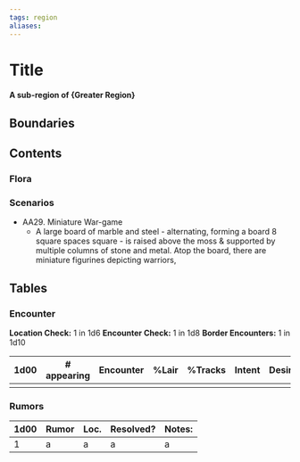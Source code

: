 ```yaml
---
tags: region
aliases:
---
```

# Title
#### A sub-region of {Greater Region}
## Boundaries
## Contents
### Flora
### Scenarios
- AA29. Miniature War-game
	- A large board of marble and steel - alternating, forming a board 8 square spaces square - is raised above the moss & supported by multiple columns of stone and metal. Atop the board, there are miniature figurines depicting warriors, 
## Tables
### Encounter
**Location Check:** 1 in 1d6
**Encounter Check:** 1 in 1d8
**Border Encounters:** 1 in 1d10


| 1d00 | # appearing | Encounter | %Lair | %Tracks | Intent | Desire |
| ---- | ----------- | --------- | ----- | ------- | ------ | ------ |
|      |             |           |       |         |        |        |

### Rumors
| 1d00 | Rumor | Loc. | Resolved? | Notes: |
|------|-------|------|-----------|--------|
| 1    | a     | a    | a         | a      |